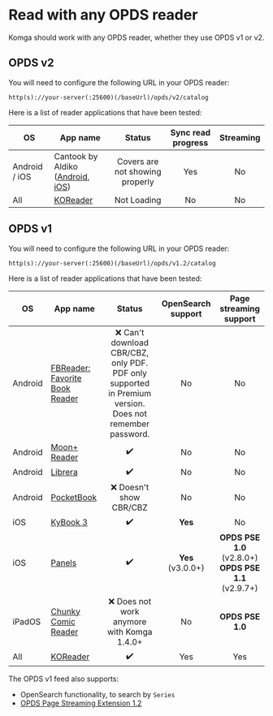 # Read with any OPDS reader

Komga should work with any OPDS reader, whether they use OPDS v1 or v2.

## OPDS v2

You will need to configure the following URL in your OPDS reader: 

```
http(s)://your-server(:25600)(/baseUrl)/opds/v2/catalog
```

Here is a list of reader applications that have been tested:


| OS            | App name                                                                                                                                                             |             Status              | Sync read progress | Streaming |
|---------------|----------------------------------------------------------------------------------------------------------------------------------------------------------------------|:-------------------------------:|:------------------:|:---------:|
| Android / iOS | Cantook by Aldiko ([Android](https://play.google.com/store/apps/details?id=com.aldiko.android), [iOS](https://apps.apple.com/us/app/cantook-by-aldiko/id1476410111)) | Covers are not showing properly |        Yes         |    No     |
| All | [KOReader](https://github.com/koreader/) | Not Loading |        No         |    No     |


## OPDS v1

You will need to configure the following URL in your OPDS reader:

```
http(s)://your-server(:25600)(/baseUrl)/opds/v1.2/catalog
```

Here is a list of reader applications that have been tested:

| OS      | App name                                                                                                             |                                                  Status                                                  |   OpenSearch support   |                  Page streaming support                   |
|---------|----------------------------------------------------------------------------------------------------------------------|:--------------------------------------------------------------------------------------------------------:|:----------------------:|:---------------------------------------------------------:|
| Android | [FBReader: Favorite Book Reader](https://play.google.com/store/apps/details?id=org.geometerplus.zlibrary.ui.android) | :x: Can't download CBR/CBZ, only PDF. PDF only supported in Premium version. Does not remember password. |           No           |                            No                             |
| Android | [Moon+ Reader](https://play.google.com/store/apps/details?id=com.flyersoft.moonreader)                               |                                            :heavy_check_mark:                                            |           No           |                            No                             |
| Android | [Librera](https://play.google.com/store/apps/details?id=com.foobnix.pdf.reader)                                      |                                            :heavy_check_mark:                                            |           No           |                            No                             |
| Android | [PocketBook](https://play.google.com/store/apps/details?id=com.obreey.reader)                                        |                                         :x: Doesn't show CBR/CBZ                                         |           No           |                            No                             |
| iOS     | [KyBook 3](http://kybook-reader.com/)                                                                                |                                            :heavy_check_mark:                                            |        **Yes**         |                            No                             |
| iOS     | [Panels](https://panels.app/)                                                                                        |                                            :heavy_check_mark:                                            | **Yes** <br/>(v3.0.0+) | **OPDS PSE 1.0** (v2.8.0+)<br/>**OPDS PSE 1.1** (v2.9.7+) |
| iPadOS  | [Chunky Comic Reader](https://apps.apple.com/us/app/chunky-comic-reader/id663567628)                                 |                               :x: Does not work anymore with Komga 1.4.0+                                |           No           |                     **OPDS PSE 1.0**                      |
| All  | [KOReader](https://github.com/koreader/)                                                                             |                                            :heavy_check_mark:                                            |           Yes           |                           Yes                            |


The OPDS v1 feed also supports:

- OpenSearch functionality, to search by `Series`
- [OPDS Page Streaming Extension 1.2](https://anansi-project.github.io/docs/opds-pse/intro)
